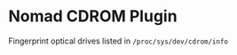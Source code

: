 Nomad CDROM Plugin
==================

Fingerprint optical drives listed in `/proc/sys/dev/cdrom/info`
